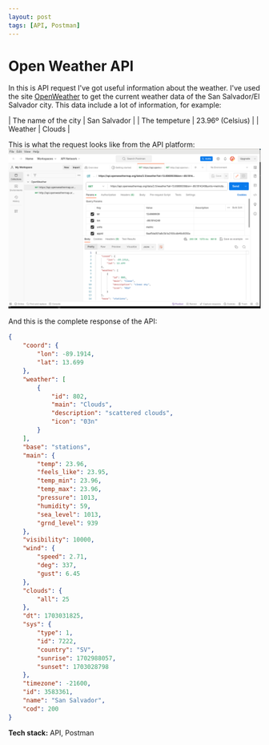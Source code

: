```yaml
---
layout: post
tags: [API, Postman]
---
```


# Open Weather API

In this is API request I've got useful information about the weather. I've used the site [OpenWeather][openweather-link] to get the current weather data of the San Salvador/El Salvador city. This data include a lot of information, for example:

| The name of the city | San Salvador |
| The tempeture | 23.96º (Celsius) |
| Weather | Clouds |

This is what the request looks like from the API platform:
![API platform](/assets/images/projects/openweather.png)

And this is the complete response of the API:

```json
{
    "coord": {
        "lon": -89.1914,
        "lat": 13.699
    },
    "weather": [
        {
            "id": 802,
            "main": "Clouds",
            "description": "scattered clouds",
            "icon": "03n"
        }
    ],
    "base": "stations",
    "main": {
        "temp": 23.96,
        "feels_like": 23.95,
        "temp_min": 23.96,
        "temp_max": 23.96,
        "pressure": 1013,
        "humidity": 59,
        "sea_level": 1013,
        "grnd_level": 939
    },
    "visibility": 10000,
    "wind": {
        "speed": 2.71,
        "deg": 337,
        "gust": 6.45
    },
    "clouds": {
        "all": 25
    },
    "dt": 1703031825,
    "sys": {
        "type": 1,
        "id": 7222,
        "country": "SV",
        "sunrise": 1702988057,
        "sunset": 1703028798
    },
    "timezone": -21600,
    "id": 3583361,
    "name": "San Salvador",
    "cod": 200
}
````

**Tech stack:** API, Postman

[openweather-link]: https://openweathermap.org/
